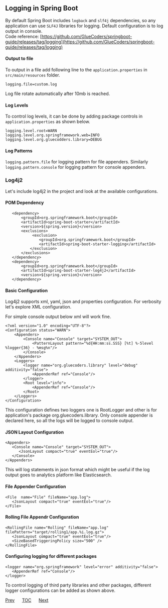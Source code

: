 ## Logging in Spring Boot

By default Spring Boot includes `logback` and `slf4j` dependencies, so any application can use `SLF4J` libraries for logging. Default configuration is to log output in console.  
Code reference: [https://github.com/GlueCoders/springboot-guide/releases/tag/logging](https://github.com/GlueCoders/springboot-guide/releases/tag/logging)
#### Output to file  
To output in a file add following line to the `application.properties` in `src/main/resources` folder.    
```
logging.file=custom.log
```  
Log file rotate automatically after 10mb is reached.  

#### Log Levels  
To control log levels, it can be done by adding package controls in `application.properties` as shown below.  
```
logging.level.root=WARN
logging.level.org.springframework.web=INFO
logging.level.org.gluecodders.library=DEBUG
```  

#### Log Patterns  
`logging.pattern.file` for logging pattern for file appenders. Similarly `logging.pattern.console` for logging pattern for console appenders.  

### Log4j2
Let's include log4j2 in the project and look at the available configurations.

#### POM Dependency
```
   <dependency>
       <groupId>org.springframework.boot</groupId>
       <artifactId>spring-boot-starter</artifactId>
       <version>${spring.version}</version>
       <exclusions>
            <exclusion>
               <groupId>org.springframework.boot</groupId>
               <artifactId>spring-boot-starter-logging</artifactId>
           </exclusion>
       </exclusions>
   </dependency>
   <dependency>
       <groupId>org.springframework.boot</groupId>
       <artifactId>spring-boot-starter-log4j2</artifactId>
       <version>${spring.version}</version>
   </dependency>
```  

#### Basic Configuration  

Log4j2 supports xml, yaml, json and properties configuration. For verbosity let's explore XML configuration.  

For simple console output below xml will work fine.  
```
<?xml version="1.0" encoding="UTF-8"?>
<Configuration status="WARN">
    <Appenders>
        <Console name="Console" target="SYSTEM_OUT">
            <PatternLayout pattern="%d{HH:mm:ss.SSS} [%t] %-5level %logger{36} - %msg%n"/>
        </Console>
    </Appenders>
    <Loggers>
        <logger name="org.gluecoders.library" level="debug" additivity="false">
            <AppenderRef ref="Console"/>
        </logger>
        <Root level="info">
            <AppenderRef ref="Console"/>
        </Root>
    </Loggers>
</Configuration>
```  
This configuration defines two loggers one is RootLogger and other is for application's package org.gluecoders.library. Only console appender is declared here, so all the logs will be logged to console output.  

#### JSON Layout Configuration  
```
<Appenders>
   <Console name="Console" target="SYSTEM_OUT">
      <JsonLayout compact="true" eventEol="true"/>
   </Console>
</Appenders>  
```
This will log statements in json format which might be useful if the log output goes to analytics platform like Elasticsearch.  

#### File Appender Configuration
```
<File  name="File" fileName="app.log">
   <JsonLayout compact="true" eventEol="true"/>
</File>
```

#### Rolling File Appendr Configuration
```
<RollingFile name="Rolling" fileName="app.log" filePattern="target/rolling1/app.%i.log.gz">
   <JsonLayout compact="true" eventEol="true"/>
   <SizeBasedTriggeringPolicy size="500" />
</RollingFile>
```

#### Configuring logging for different packages  
```
<logger name="org.springframework" level="error" additivity="false">
   <AppenderRef ref="Console"/>
</logger>
```  
To control logging of third party libraries and other packages, different logger configurations can be added as shown above.  

[Prev](/testing-rest-webmvctest.md)&nbsp;&nbsp;&nbsp;&nbsp;&nbsp;&nbsp;[TOC](/TOC.md)&nbsp;&nbsp;&nbsp;&nbsp;&nbsp;&nbsp;[Next](#)